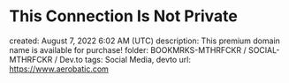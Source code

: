 # This Connection Is Not Private

created: August 7, 2022 6:02 AM (UTC)
description: This premium domain name is available for purchase!
folder: BOOKMRKS-MTHRFCKR / SOCIAL-MTHRFCKR / Dev.to
tags: Social Media, devto
url: https://www.aerobatic.com